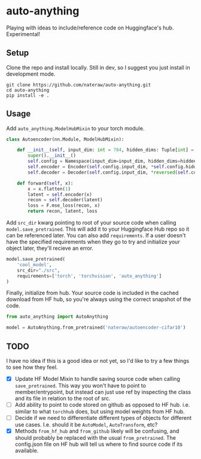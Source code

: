 # auto-anything

Playing with ideas to include/reference code on Huggingface's hub. Experimental!


## Setup

Clone the repo and install locally. Still in dev, so I suggest you just install in development mode.

```
git clone https://github.com/nateraw/auto-anything.git
cd auto-anything
pip install -e .
```

## Usage

Add `auto_anything.ModelHubMixin` to your torch module.

```python
class Autoencoder(nn.Module, ModelHubMixin):

    def __init__(self, input_dim: int = 784, hidden_dims: Tuple[int] = (256, 64, 16, 4, 2)):
        super().__init__()
        self.config = Namespace(input_dim=input_dim, hidden_dims=hidden_dims)
        self.encoder = Encoder(self.config.input_dim, *self.config.hidden_dims)
        self.decoder = Decoder(self.config.input_dim, *reversed(self.config.hidden_dims))

    def forward(self, x):
        x = x.flatten(1)
        latent = self.encoder(x)
        recon = self.decoder(latent)
        loss = F.mse_loss(recon, x)
        return recon, latent, loss
```

Add `src_dir` kwarg pointing to root of your source code when calling `model.save_pretrained`. This will add it to your Huggingface Hub repo so it can be referenced later. You can also add `requirements`. If a user doesn't have the specified requirements when they go to try and initialize your object later, they'll recieve an error.

```python
model.save_pretrained(
    'cool_model',
    src_dir="./src",
    requirements=['torch', 'torchvision', 'auto_anything']
)
```

Finally, initialize from hub. Your source code is included in the cached download from HF hub, so you're always using the correct snapshot of the code.

```python
from auto_anything import AutoAnything

model = AutoAnything.from_pretrained('nateraw/autoencoder-cifar10')
```

## TODO

I have no idea if this is a good idea or not yet, so I'd like to try a few things to see how they feel.

-  [x] Update HF Model Mixin to handle saving source code when calling `save_pretrained`.
This way you won't have to point to member/entrypoint, but instead can just use ref by
inspecting the class and its file in relation to the root of src.
- [ ] Add ability to point to code stored on github as opposed to HF hub. i.e. similar to what `torchhub` does, but using model weights from HF hub.
- [ ] Decide if we need to differentiate different types of objects for different use cases. I.e. should it be `AutoModel`, `AutoTransform`, etc?
- [x] Methods `from_hf_hub` and `from_github` likely will be confusing, and should probably be replaced with the usual `from_pretrained`. The config.json file on HF hub will tell us where to find source code if its available.

